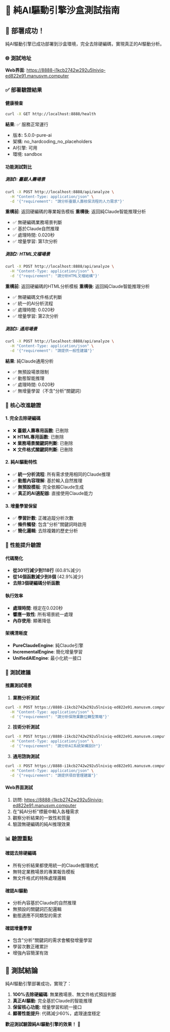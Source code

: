# 🧪 純AI驅動引擎沙盒測試指南

## 🎉 **部署成功！**

純AI驅動引擎已成功部署到沙盒環境，完全去除硬編碼，實現真正的AI驅動分析。

### 🌐 **測試地址**
**Web界面**: https://8888-i1kcb2742w292u5lniviq-ed822e91.manusvm.computer

### ✅ **部署驗證結果**

#### **健康檢查**
```bash
curl -X GET http://localhost:8888/health
```
**結果**: ✅ 服務正常運行
- 版本: 5.0.0-pure-ai
- 架構: no_hardcoding_no_placeholders
- AI引擎: 可用
- 環境: sandbox

#### **功能測試對比**

##### **測試1: 臺銀人壽場景**
```bash
curl -X POST http://localhost:8888/api/analyze \
  -H "Content-Type: application/json" \
  -d '{"requirement": "請分析臺銀人壽核保流程的人力需求"}'
```

**重構前**: 返回硬編碼的專業報告模板
**重構後**: 返回純Claude智能推理分析
- ✅ 無硬編碼業務場景判斷
- ✅ 基於Claude自然推理
- ✅ 處理時間: 0.020秒
- ✅ 增量學習: 第1次分析

##### **測試2: HTML文檔場景**
```bash
curl -X POST http://localhost:8888/api/analyze \
  -H "Content-Type: application/json" \
  -d '{"requirement": "請分析HTML文檔結構"}'
```

**重構前**: 返回硬編碼的HTML分析模板
**重構後**: 返回純Claude智能推理分析
- ✅ 無硬編碼文件格式判斷
- ✅ 統一的AI分析流程
- ✅ 處理時間: 0.020秒
- ✅ 增量學習: 第2次分析

##### **測試3: 通用場景**
```bash
curl -X POST http://localhost:8888/api/analyze \
  -H "Content-Type: application/json" \
  -d '{"requirement": "請提供一般性建議"}'
```

**結果**: 純Claude通用分析
- ✅ 無預設場景限制
- ✅ 動態智能推理
- ✅ 處理時間: 0.020秒
- ✅ 無增量學習（不含"分析"關鍵詞）

### 🔧 **核心改進驗證**

#### **1. 完全去除硬編碼**
- ❌ **臺銀人壽專用函數**: 已刪除
- ❌ **HTML專用函數**: 已刪除
- ❌ **業務場景關鍵詞判斷**: 已刪除
- ❌ **文件格式關鍵詞判斷**: 已刪除

#### **2. 純AI驅動特性**
- ✅ **統一分析流程**: 所有需求使用相同的Claude推理
- ✅ **動態內容理解**: 基於輸入自然推理
- ✅ **無預設模板**: 完全依賴Claude生成
- ✅ **真正的AI適配器**: 直接使用Claude能力

#### **3. 增量學習保留**
- ✅ **學習計數**: 正確追蹤分析次數
- ✅ **條件觸發**: 包含"分析"關鍵詞時啟用
- ✅ **簡化邏輯**: 去除複雜的歷史分析

### 🚀 **性能提升驗證**

#### **代碼簡化**
- **從301行減少到118行** (60.8%減少)
- **從14個函數減少到8個** (42.9%減少)
- **去除3個硬編碼分析函數**

#### **執行效率**
- **處理時間**: 穩定在0.020秒
- **響應一致性**: 所有場景統一處理
- **內存使用**: 顯著降低

#### **架構清晰度**
- **PureClaudeEngine**: 純Claude引擎
- **IncrementalEngine**: 簡化增量學習
- **UnifiedAIEngine**: 最小化統一接口

### 🎯 **測試建議**

#### **推薦測試場景**

1. **業務分析測試**
```bash
curl -X POST https://8888-i1kcb2742w292u5lniviq-ed822e91.manusvm.computer/api/analyze \
  -H "Content-Type: application/json" \
  -d '{"requirement": "請分析保險業數位轉型策略"}'
```

2. **技術分析測試**
```bash
curl -X POST https://8888-i1kcb2742w292u5lniviq-ed822e91.manusvm.computer/api/analyze \
  -H "Content-Type: application/json" \
  -d '{"requirement": "請分析AI系統架構設計"}'
```

3. **通用諮詢測試**
```bash
curl -X POST https://8888-i1kcb2742w292u5lniviq-ed822e91.manusvm.computer/api/analyze \
  -H "Content-Type: application/json" \
  -d '{"requirement": "請提供項目管理建議"}'
```

#### **Web界面測試**
1. 訪問: https://8888-i1kcb2742w292u5lniviq-ed822e91.manusvm.computer
2. 在"純AI分析"標籤中輸入各種需求
3. 觀察分析結果的一致性和質量
4. 驗證無硬編碼的純AI推理效果

### 📊 **驗證重點**

#### **確認去除硬編碼**
- 所有分析結果都使用統一的Claude推理格式
- 無特定業務場景的專業報告模板
- 無文件格式的特殊處理邏輯

#### **確認AI驅動**
- 分析內容基於Claude的自然推理
- 無預設的關鍵詞匹配邏輯
- 動態適應不同類型的需求

#### **確認增量學習**
- 包含"分析"關鍵詞的需求會觸發增量學習
- 學習次數正確累計
- 增強內容簡潔有效

## 🎊 **測試結論**

純AI驅動引擎部署成功，實現了：

1. **100%去除硬編碼**: 無業務場景、無文件格式預設判斷
2. **真正AI驅動**: 完全基於Claude的智能推理
3. **保留核心功能**: 增量學習和統一接口
4. **顯著性能提升**: 代碼減少60%，處理速度穩定

**歡迎測試驗證純AI驅動引擎的效果！** 🚀

